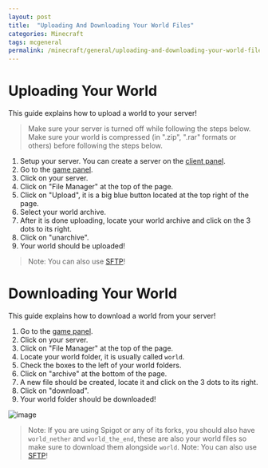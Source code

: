 ```yaml
---
layout: post
title:  "Uploading And Downloading Your World Files"
categories: Minecraft
tags: mcgeneral
permalink: /minecraft/general/uploading-and-downloading-your-world-files/
---
```


# Uploading Your World
This guide explains how to upload a world to your server!

> Make sure your server is turned off while following the steps below.
> Make sure your world is compressed (in ".zip", ".rar" formats or others) before following the steps below.

1. Setup your server. You can create a server on the [client panel](https://client.falixnodes.net).
2. Go to the [game panel](https://panel.falixnodes.net).
3. Click on your server.
4. Click on "File Manager" at the top of the page.
5. Click on "Upload", it is a big blue button located at the top right of the page.
6. Select your world archive.
7. After it is done uploading, locate your world archive and click on the 3 dots to its right.
8. Click on "unarchive".
9. Your world should be uploaded!

> Note: You can also use [SFTP](https://help.falixnodes.net/falix/general/sftp/)!


# Downloading Your World
This guide explains how to download a world from your server!

1. Go to the [game panel](https://panel.falixnodes.net).
2. Click on your server.
3. Click on "File Manager" at the top of the page.
4. Locate your world folder, it is usually called `world`.
5. Check the boxes to the left of your world folders.
6. Click on "archive" at the bottom of the page.
7. A new file should be created, locate it and click on the 3 dots to its right.
8. Click on "download".
9. Your world folder should be downloaded!

![image](..\..\..\assets\images\posts\minecraft\download-and-upload-your-world-files\1.png)

> Note: If you are using Spigot or any of its forks, you should also have `world_nether` and `world_the_end`, these are also your world files so make sure to download them alongside `world`.
> Note: You can also use [SFTP](https://help.falixnodes.net/falix/general/sftp/)!